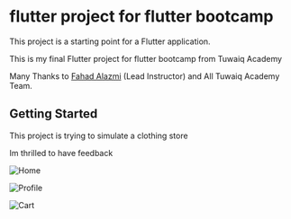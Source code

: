 # flutter project for flutter bootcamp

This project is a starting point for a Flutter application.

This is my final Flutter project for flutter bootcamp from Tuwaiq Academy

Many Thanks to [Fahad Alazmi](https://github.com/fahad0100) (Lead Instructor) and All Tuwaiq Academy Team.


## Getting Started


This project is trying to simulate a clothing store

Im thrilled to have feedback 


![Home](https://user-images.githubusercontent.com/88655860/172796470-9214ee51-c773-4c52-8365-bb08e8bd42d7.png)


![Profile](https://user-images.githubusercontent.com/88655860/172796756-2c8d00ed-4e1a-4f64-87bd-45aee4500964.png)


![Cart](https://user-images.githubusercontent.com/88655860/172796765-a06a304a-c224-466f-9d5b-3ffb80d1a7d9.png)

